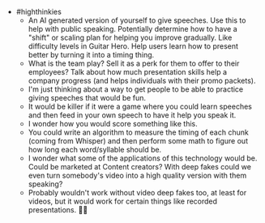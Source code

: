 - #highthinkies
	- An AI generated version of yourself to give speeches. Use this to help with public speaking. Potentially determine how to have a "shift" or scaling plan for helping you improve gradually. Like difficulty levels in Guitar Hero. Help users learn how to present better by turning it into a timing thing.
	- What is the team play? Sell it as a perk for them to offer to their employees? Talk about how much presentation skills help a company progress (and helps individuals with their promo packets).
	- I'm just thinking about a way to get people to be able to practice giving speeches that would be fun.
	- It would be killer if it were a game where you could learn speeches and then feed in your own speech to have it help you speak it.
	- I wonder how you would score something like this.
	- You could write an algorithm to measure the timing of each chunk (coming from Whisper) and then perform some math to figure out how long each word/syllable should be.
	- I wonder what some of the applications of this technology would be. Could be marketed at Content creators? With deep fakes could we even turn somebody's video into a high quality version with them speaking?
	- Probably wouldn't work without video deep fakes too, at least for videos, but it would work for certain things like recorded presentations. 🤷‍♂️